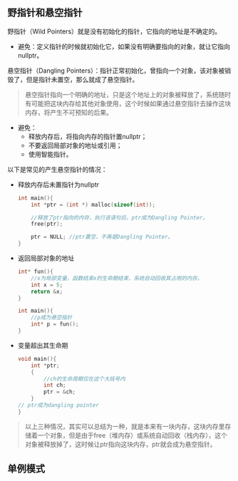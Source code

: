 ## 野指针和悬空指针

野指针（Wild Pointers）就是没有初始化的指针，它指向的地址是不确定的。
- 避免：定义指针的时候就初始化它，如果没有明确要指向的对象，就让它指向nullptr。

悬空指针（Dangling Pointers）：指针正常初始化，曾指向一个对象，该对象被销毁了，但是指针未置空，那么就成了悬空指针。
> 悬空指针指向一个明确的地址，只是这个地址上的对象被释放了，系统随时有可能把这块内存给其他对象使用，这个时候如果通过悬空指针去操作这块内存，将产生不可预知的后果。
- 避免：
    - 释放内存后，将指向内存的指针置nullptr；
    - 不要返回局部对象的地址或引用；
    - 使用智能指针。

以下是常见的产生悬空指针的情况：
- 释放内存后未置指针为nullptr
    ```c
    int main(){
        int *ptr = (int *) malloc(sizeof(int));

        //释放了ptr指向的内存，执行该语句后，ptr成为Dangling Pointer。
        free(ptr);

        ptr = NULL; //ptr置空，不再是Dangling Pointer。
    }
    ```
- 返回局部对象的地址

    ```c
    int* fun(){
        //x为局部变量，函数结束x的生命期结束，系统自动回收其占用的内存。
        int x = 5; 
        return &x;
    }

    int main(){
        //p成为悬空指针
        int* p = fun();
    }
    ```
- 变量超出其生命期
    ```c
    void main(){
        int *ptr;
        {
            //ch的生命周期仅在这个大括号内
            int ch;
            ptr = &ch;
        }    
    // ptr成为dangling pointer
    }
    ```
> 以上三种情况，其实可以总结为一种，就是本来有一块内存，这块内存里存储着一个对象，但是由于free（堆内存）或系统自动回收（栈内存），这个对象被释放掉了，这时候让ptr指向这块内存，ptr就会成为悬空指针。

## 单例模式